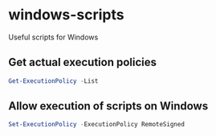 # windows-scripts

Useful scripts for Windows

## Get actual execution policies

```ps1
Get-ExecutionPolicy -List
```

## Allow execution of scripts on Windows

```ps1
Set-ExecutionPolicy -ExecutionPolicy RemoteSigned
```

